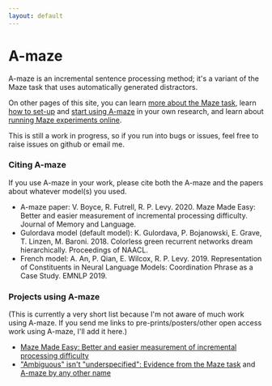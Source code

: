 ```yaml
---
layout: default
---
```


# A-maze 

A-maze is an incremental sentence processing method; it's a variant of the Maze task that uses automatically generated distractors. 

On other pages of this site, you can learn [more about the Maze task](intro.md), learn [how to set-up](install.md) and [start using A-maze](usage_basic.md) in your own research, and learn about [running Maze experiments online](ibex.md). 

This is still a work in progress, so if you run into bugs or issues, feel free to raise issues on github or email me. 
 
### Citing A-maze

If you use A-maze in your work, please cite both the A-maze and the papers about whatever model(s) you used.

 - A-maze paper: V. Boyce, R. Futrell, R. P. Levy. 2020. Maze Made Easy: Better and easier measurement of incremental processing difficulty. Journal of Memory and Language.
 - Gulordava model (default model): K. Gulordava, P. Bojanowski, E. Grave, T. Linzen, M. Baroni. 2018. Colorless green recurrent networks dream hierarchically. Proceedings of NAACL.
 - French model: A. An, P. Qian, E. Wilcox, R. P. Levy. 2019. Representation of Constituents in Neural Language Models: Coordination Phrase as a Case Study. EMNLP 2019. 
 
### Projects using A-maze
(This is currently a very short list because I'm not aware of much work using A-maze. If you send me links to pre-prints/posters/other open access work using A-maze, I'll add it here.)

- [Maze Made Easy: Better and easier measurement of incremental processing difficulty](https://psyarxiv.com/b7nqd/)
- ["Ambiguous" isn't "underspecified": Evidence from the Maze task](https://osf.io/zb236/) and [A-maze by any other name](https://osf.io/u8t2d/)
